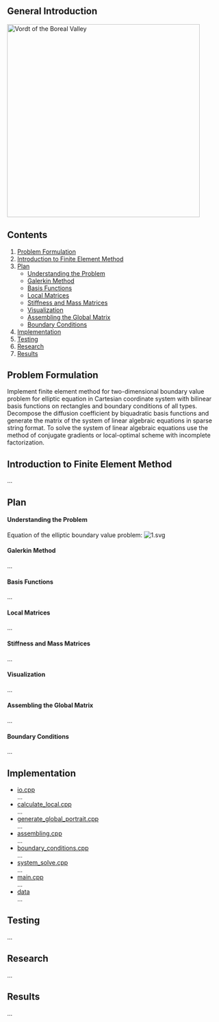 ## General Introduction
<a href="https://www.youtube.com/watch?v=nxXcuDAv7Ss&t=107s"><img src="https://github.com/lenferdetroud/misc/blob/master/university/vordt_of_the_boreal_valley.png" alt="Vordt of the Boreal Valley" width="450"/></a>  

## Contents
1. [Problem Formulation](https://github.com/lenferdetroud/finite-element-method#problem-formulation)
2. [Introduction to Finite Element Method](https://github.com/lenferdetroud/finite-element-method#introduction-to-finite-element-method)
3. [Plan](https://github.com/lenferdetroud/finite-element-method#plan)
    * [Understanding the Problem](https://github.com/lenferdetroud/finite-element-method#understanding-the-problem)
    * [Galerkin Method](https://github.com/lenferdetroud/finite-element-method#galerkin-method)
    * [Basis Functions](https://github.com/lenferdetroud/finite-element-method#basis-functions)
    * [Local Matrices](https://github.com/lenferdetroud/finite-element-method#local-matrices)
    * [Stiffness and Mass Matrices](https://github.com/lenferdetroud/finite-element-method#stiffness-and-mass-matrices)
    * [Visualization](https://github.com/lenferdetroud/finite-element-method#visualization)
    * [Assembling the Global Matrix](https://github.com/lenferdetroud/finite-element-method#assembling-the-global-matrix)
    * [Boundary Conditions](https://github.com/lenferdetroud/finite-element-method#boundary-conditions)
4. [Implementation](https://github.com/lenferdetroud/finite-element-method#implementation)
5. [Testing](https://github.com/lenferdetroud/finite-element-method#testing)
6. [Research](https://github.com/lenferdetroud/finite-element-method#research)
7. [Results](https://github.com/lenferdetroud/finite-element-method#results)

## Problem Formulation
Implement finite element method for two-dimensional boundary value problem for elliptic equation in Cartesian coordinate system with bilinear basis functions on rectangles and boundary conditions of all types. Decompose the diffusion coefficient by biquadratic basis functions and generate the matrix of the system of linear algebraic equations in sparse string format. To solve the system of linear algebraic equations use the method of conjugate gradients or local-optimal scheme with incomplete factorization.
## Introduction to Finite Element Method
...
## Plan
#### Understanding the Problem
Equation of the elliptic boundary value problem:
![1.svg](https://github.com/lenferdetroud/misc/blob/master/finite-element-method/1.svg)
#### Galerkin Method
...
#### Basis Functions 
...
#### Local Matrices
...
#### Stiffness and Mass Matrices
...
#### Visualization
...
#### Assembling the Global Matrix
...
#### Boundary Conditions 
...
## Implementation
- [io.cpp](https://github.com/lenferdetroud/finite-element-method/blob/main/io.cpp)  
...
- [calculate\_local.cpp](https://github.com/lenferdetroud/finite-element-method/blob/main/calculate_local.cpp)  
...
- [generate\_global\_portrait.cpp](https://github.com/lenferdetroud/finite-element-method/blob/main/generate_global_portrait.cpp)  
...
- [assembling.cpp](https://github.com/lenferdetroud/finite-element-method/blob/main/assembling.cpp)  
...
- [boundary\_conditions.cpp](https://github.com/lenferdetroud/finite-element-method/blob/main/boundary_conditions.cpp)  
...
- [system\_solve.cpp](https://github.com/lenferdetroud/finite-element-method/blob/main/system_solve.cpp)  
...
- [main.cpp](https://github.com/lenferdetroud/finite-element-method/blob/main/main.cpp)  
...
- [data](https://github.com/lenferdetroud/finite-element-method/blob/main/)  
...
## Testing
...
## Research
...
## Results
...
